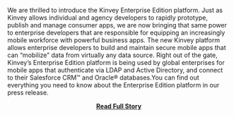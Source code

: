 <p>We are thrilled to introduce the Kinvey Enterprise Edition platform. Just as Kinvey allows individual and agency developers to rapidly prototype, publish and manage consumer apps, we are now bringing that same power to enterprise developers that are responsible for equipping an increasingly mobile workforce with powerful business apps. The new Kinvey platform allows enterprise developers to build and maintain secure mobile apps that can “mobilize” data from virtually any data source. Right out of the gate, Kinvey’s Enterprise Edition platform is being used by global enterprises for mobile apps that authenticate via LDAP and Active Directory, and connect to their Salesforce CRM™ and Oracle® databases.You can find out everything you need to know about the Enterprise Edition platform in our press release.</p>
<center><p><a href="http://kinveyposts.wordpress.com/2013/03/20/kinveys-enterprise-edition-a-disruption-of-the-meap-industry-2/" style='padding:25px; font-sze:18px; font-weight: bold;'>Read Full Story</a></p></center>
